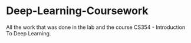 # Deep-Learning-Coursework
All the work that was done in the lab and the course CS354 - Introduction To Deep Learning.

